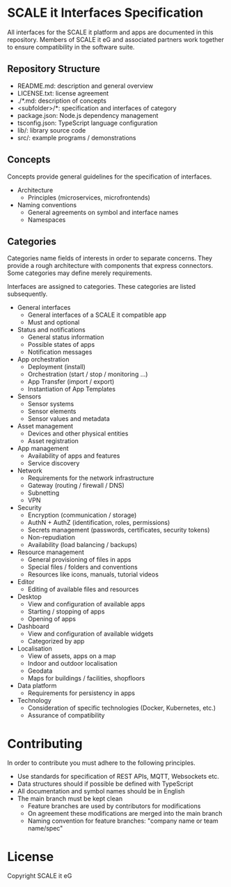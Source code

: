 # SCALE it Interfaces Specification

All interfaces for the SCALE it platform and apps are documented in this repository. Members of SCALE it eG and associated partners work together to ensure compatibility in the software suite.

## Repository Structure

- README.md: description and general overview
- LICENSE.txt: license agreement
- ./*.md: description of concepts
- &lt;subfolder&gt;/*: specification and interfaces of category
- package.json: Node.js dependency management
- tsconfig.json: TypeScript language configuration
- lib/: library source code
- src/: example programs / demonstrations

## Concepts

Concepts provide general guidelines for the specification of interfaces.

- Architecture
    - Principles (microservices, microfrontends)
- Naming conventions
    - General agreements on symbol and interface names
    - Namespaces

## Categories

Categories name fields of interests in order to separate concerns. They provide a rough architecture with components that express connectors. Some categories may define merely requirements.

Interfaces are assigned to categories. These categories are listed subsequently.

- General interfaces
    - General interfaces of a SCALE it compatible app
    - Must and optional
- Status and notifications
    - General status information
    - Possible states of apps
    - Notification messages
- App orchestration
    - Deployment (install)
    - Orchestration (start / stop / monitoring ...)
    - App Transfer (import / export)
    - Instantiation of App Templates
- Sensors
    - Sensor systems
    - Sensor elements
    - Sensor values and metadata
- Asset management
    - Devices and other physical entities
    - Asset registration
- App management
    - Availability of apps and features
    - Service discovery
- Network
    - Requirements for the network infrastructure
    - Gateway (routing / firewall / DNS)
    - Subnetting
    - VPN
- Security
    - Encryption (communication / storage)
    - AuthN + AuthZ (identification, roles, permissions)
    - Secrets management (passwords, certificates, security tokens)
    - Non-repudiation
    - Availability (load balancing / backups)
- Resource management
    - General provisioning of files in apps
    - Special files / folders and conventions
    - Resources like icons, manuals, tutorial videos
- Editor
    - Editing of available files and resources
- Desktop
    - View and configuration of available apps
    - Starting / stopping of apps
    - Opening of apps
- Dashboard
    - View and configuration of available widgets
    - Categorized by app
- Localisation
    - View of assets, apps on a map
    - Indoor and outdoor localisation
    - Geodata
    - Maps for buildings / facilities, shopfloors
- Data platform
    - Requirements for persistency in apps
- Technology
    - Consideration of specific technologies (Docker, Kubernetes, etc.)
    - Assurance of compatibility

# Contributing

In order to contribute you must adhere to the following principles.

- Use standards for specification of REST APIs, MQTT, Websockets etc.
- Data structures should if possible be defined with TypeScript
- All documentation and symbol names should be in English
- The main branch must be kept clean
    - Feature branches are used by contributors for modifications
    - On agreement these modifications are merged into the main branch
    - Naming convention for feature branches: "company name or team name/spec"

# License

Copyright SCALE it eG
